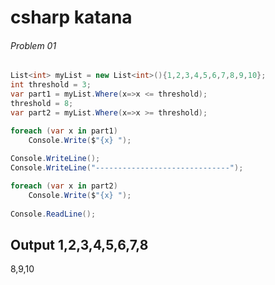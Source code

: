 # csharp katana

###### Problem 01
```C#
List<int> myList = new List<int>(){1,2,3,4,5,6,7,8,9,10};
int threshold = 3;
var part1 = myList.Where(x=>x <= threshold);
threshold = 8;
var part2 = myList.Where(x=>x >= threshold);

foreach (var x in part1)
	Console.Write($"{x} ");
	
Console.WriteLine();
Console.WriteLine("------------------------------");

foreach (var x in part2)
	Console.Write($"{x} ");
	
Console.ReadLine();
```
Output
 1,2,3,4,5,6,7,8
 ------------------------------
 8,9,10
